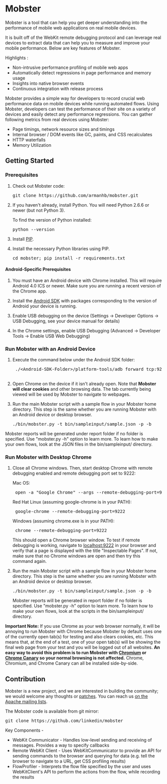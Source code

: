 # Mobster #

Mobster is a tool that can help you get deeper understanding into the performance of mobile web applications on real mobile devices.

It is built off of the WebKit remote debugging protocol and can leverage real devices to extract data that can help you to measure and improve your mobile performance. Below are key features of Mobster.

Highlights : 

 * Non-intrusive performance profiling of mobile web apps
 * Automatically detect regressions in page performance and memory usage
 * Insights into native browser events
 * Continuous integration with release process 

Mobster provides a simple way for developers to record crucial web performance data on mobile devices while running automated flows. Using Mobster, developers can test the performance of their site on a variety of devices and easily detect any performance regressions. You can gather following metrics from real devices using Mobster:

 * Page timings, network resource sizes and timings
 * Internal browser / DOM events like GC, paints, and CSS recalculates
 * HTTP waterfalls
 * Memory Utilization 

## Getting Started ##

### Prerequisites ###

1. Check out Mobster code:

    <pre>git clone https://github.com/armanhb/mobster.git</pre>

2. If you haven't already, install Python. You will need Python 2.6.6 or newer (but not Python 3). 

    To find the version of Python installed: 
    <pre>python --version</pre>

3. Install [PIP](http://www.pip-installer.org/en/latest/installing.html).

4. Install the necessary Python libraries using PIP.

    <pre>cd mobster; pip install -r requirements.txt</pre>


#### Android-Specific Prerequisites ####
1. You must have an Android device with Chrome installed. This will require Android 4.0 ICS or newer. Make sure you are running a recent version of the Chrome app.

2. Install the [Android SDK](http://developer.android.com/sdk/index.html#download) with packages corresponding to the version of Android your device is running.

3. Enable USB debugging on the device (Settings -> Developer Options -> USB Debugging, see your device manual for details)

4. In the Chrome settings, enable USB Debugging (Advanced -> Developer Tools -> Enable USB Web Debugging)

### Run Mobster with an Android Device ###

1. Execute the command below under the Android SDK folder:

    <pre>
    ./&lt;Android-SDK-Folder&gt;/platform-tools/adb forward tcp:9222 localabstract:chrome_devtools_remote
    </pre>

2. Open Chrome on the device if it isn't already open. Note that **Mobster will clear cookies** and other browsing data. The tab currently being viewed will be used by Mobster to navigate to webpages.

3. Run the main Mobster script with a sample flow in your Mobster home directory. This step is the same whether you are running Mobster with an Android device or desktop browser. 

    <pre>./bin/mobster.py -t bin/sampleinput/sample.json -p -b</pre>

Mobster reports will be generated under report folder if no folder is specified. Use "mobster.py -h" option to learn more. To learn how to make your own flows, look at the JSON files in the bin/sampleinput/ directory.


### Run Mobster with Desktop Chrome ###

1. Close all Chrome windows. Then, start desktop Chrome with remote debugging enabled and remote debugging port set to 9222:

    Mac OS:
    <pre> open -a "Google Chrome" --args --remote-debugging-port=9222 --enable-memory-info</pre>

    Red Hat Linux (assuming google-chrome is in your PATH):
    <pre> google-chrome --remote-debugging-port=9222 </pre>

    Windows (assuming chrome.exe is in your PATH):
    <pre> chrome --remote-debugging-port=9222 </pre>

    This should open a Chrome browser window. To test if remote debugging is working, navigate to [localhost:9222](http://localhost:9222) in your browser and verify that a page is displayed with the title "Inspectable Pages". If not, make sure that no Chrome windows are open and then try this command again.

2. Run the main Mobster script with a sample flow in your Mobster home directory. This step is the same whether you are running Mobster with an Android device or desktop browser. 

    <pre>./bin/mobster.py -t bin/sampleinput/sample.json -p -b</pre>

    Mobster reports will be generated in report folder if no folder is specified. Use "mobster.py -h" option to learn more. To learn how to make your own flows, look at the scripts in the bin/sampleinput/ directory.

**Important Note:**
If you use Chrome as your web browser normally, it will be annoying to run Mobster with Chrome because Mobster by default uses one of the currently open tab(s) for testing and also clears cookies, etc. This means that, at the end of a test, one of your open tab(s) will be showing the final web page from your test and you will be logged out of all websites. **An easy way to avoid this problem is to run Mobster with [Chromium](http://www.chromium.org/Home) or [Chrome Canary](https://www.google.com/intl/en/chrome/browser/canary.html) so your normal browsing is not affected.** Chrome, Chromium, and Chrome Canary can all be installed side-by-side.


## Contribution ##

Mobster is a new project, and we are interested in building the community; we would welcome any thoughts or [patches](https://github.com/linkedin/mobster/issues). You can reach us [on the Apache mailing lists](http://incubator.apache.org/mobster/contact.html).

The Mobster code is available from git mirror:
<pre>git clone https://github.com/linkedin/mobster</pre>

Key Components - 

 * WebKit Communicator - Handles low-level sending and receiving of messages. Provides a way to specify callbacks 
 * Remote WebKit Client - Uses WebKitCommunicator to provide an API for sending commands to the browser and querying for data (e.g. tell the browser to navigate to a URL, get CSS profiling results)
 * FlowProfiler - Interprets the flow file specified by the user and uses WebKitClient's API to perform the actions from the flow, while recording the results

